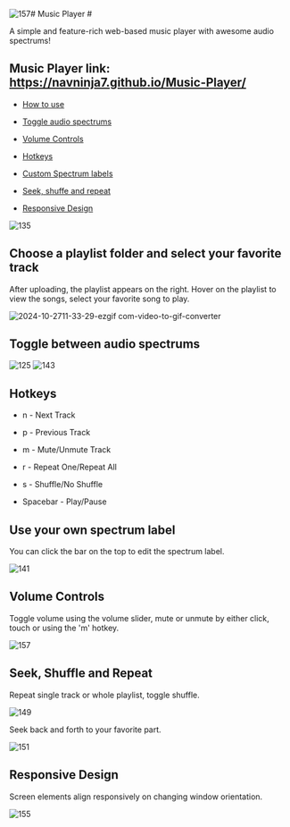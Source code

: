 ![157](https://github.com/user-attachments/assets/9e0a577d-7514-4ee2-85ba-5969d22d0bbc)# Music Player #

A simple and feature-rich web-based music player with awesome audio spectrums!

## Music Player link: https://navninja7.github.io/Music-Player/

+ [How to use](#choose-a-playlist-folder-and-select-your-favorite-track)

+ [Toggle audio spectrums](#toggle-between-audio-spectrums)

+ [Volume Controls](#volume-controls)

+ [Hotkeys](#hotkeys)

+ [Custom Spectrum labels](#use-your-own-spectrum-label)

+ [Seek, shuffe and repeat](#seek-shuffle-and-repeat)

+ [Responsive Design](#responsive-design)

![135](https://github.com/user-attachments/assets/11c6b0e5-05ac-4a12-8948-48547905dd9f)

## Choose a playlist folder and select your favorite track

After uploading, the playlist appears on the right. Hover on the playlist to view the songs, select your favorite song to play.

![2024-10-2711-33-29-ezgif com-video-to-gif-converter](https://github.com/user-attachments/assets/ee8ef7cb-2ea9-402e-af63-67a508f4a344)


## Toggle between audio spectrums

![125](https://github.com/user-attachments/assets/0d1c4249-3221-4d78-8991-5f5368b534d2)
![143](https://github.com/user-attachments/assets/37f4875d-95fb-45bb-b866-34e49ef57bb7)

## Hotkeys

* n - Next Track

* p - Previous Track

* m - Mute/Unmute Track

* r - Repeat One/Repeat All

* s - Shuffle/No Shuffle

* Spacebar - Play/Pause


## Use your own spectrum label

You can click the bar on the top to edit the spectrum label.

![141](https://github.com/user-attachments/assets/44eae4ad-45aa-48bd-ba7b-0f6178e42270)

## Volume Controls

Toggle volume using the volume slider, mute or unmute by either click, touch or using the 'm' hotkey.

![157](https://github.com/user-attachments/assets/9b4293f6-7c71-4888-8355-67d00fabc72d)



## Seek, Shuffle and Repeat

Repeat single track or whole playlist, toggle shuffle.

![149](https://github.com/user-attachments/assets/46cd717e-7471-4f4b-b6de-98a876c4cf3f)

Seek back and forth to your favorite part.

![151](https://github.com/user-attachments/assets/0377d79c-9737-4ee7-99dd-0d2497768739)


## Responsive Design

Screen elements align responsively on changing window orientation.

![155](https://github.com/user-attachments/assets/d5f95580-f9b8-432f-a6d2-5f9cfcfdbcfc)








